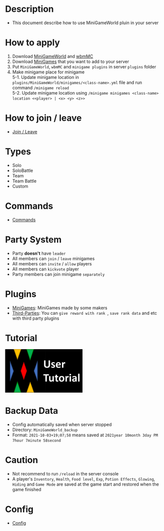 # Description
- This document describe how to use MiniGameWorld pluin in your server



# How to apply
1. Download [MiniGameWorld] and [wbmMC]
2. Download [MiniGames] that you want to add to your server
3. Put `MiniGameWorld`, `wbmMC` and `minigame plugins` in server `plugins` folder
4. Make minigame place for minigame  
5-1. Update minigame location in `plugins/MiniGameWorld/minigames/<class-name>.yml` file and run command `/minigame reload`  
5-2. Update minigame location using `/minigame minigames <class-name> location <<player> | <x> <y> <z>>`  


# How to join / leave
- [Join / Leave]



# Types
- Solo
- SoloBattle
- Team
- Team Battle
- Custom



# Commands
- [Commands]



# Party System
- Party **doesn't** have `leader`
- All members can `join` / `leave` minigames
- All members can `invite` / `allow` players
- All members can `kickvote` player 
- Party members can join minigame `separately`


# Plugins
- [MiniGames]: MiniGames made by some makers
- [Third-Parties]: You can `give reward with rank `, `save rank data` and etc with third party plugins




# Tutorial
<a href="https://youtu.be/sE0vaj0xM8Q">
<img src="youtube-user-tutorial-thumbnail.png" width="50%" ></img>
</a>


# Backup Data
- Config automatically saved when server stopped
- Directory: `MiniGameWorld_backup`
- Format: `2021-10-03+19;07;58` means saved at `2021year 10month 3day PM 7hour 7minute 58second`



# Caution
- Not recommend to run `/reload` in the server console
- A player's `Inventory`, `Health`, `Food level`, `Exp`, `Potion Effects`, `Glowing`, `Hiding` and `Game Mode` are saved at the game start and restored when the game finished



# Config
- [Config](config.md)



[MiniGameWorld]: https://github.com/worldbiomusic/MiniGameWorld/releases
[wbmMC]: https://github.com/worldbiomusic/wbmMC/releases
[MiniGames]: https://github.com/worldbiomusic/MiniGameWorld/discussions/categories/minigames
[Commands]: commands.md
[Third-Parties]: https://github.com/worldbiomusic/MiniGameWorld/discussions/categories/third-parties
[Join / Leave]: how-to-join-leave.md
[Youtube: User Tutorial]: https://youtu.be/sE0vaj0xM8Q
